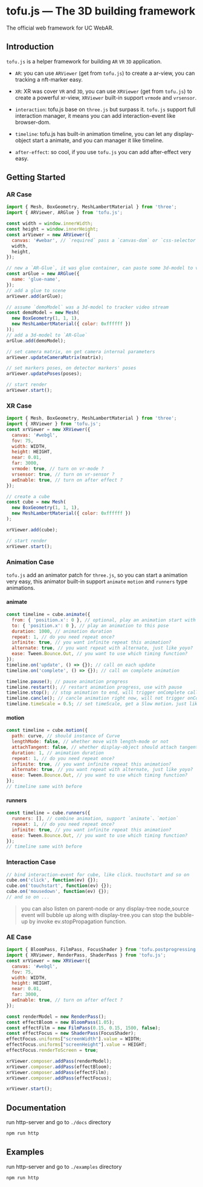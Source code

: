tofu.js — The 3D building framework
=============

The official web framework for UC WebAR.

## Introduction

`tofu.js` is a helper framework for building `AR` `VR` `3D` application.

- `AR`: you can use `ARViewer` (get from `tofu.js`) to create a ar-view, you can tracking a nft-marker easy.

- `XR`: XR was cover `VR` and `3D`, you can use `XRViewer` (get from `tofu.js`) to create a powerful xr-view, `XRViewer` built-in support `vrmode` and `vrsensor`.

- `interaction`: tofu.js base on `three.js` but surpass it. `tofu.js` support full interaction manager, it means you can add interaction-event like browser-dom. 

- `timeline`: tofu.js has built-in animation timeline, you can let any display-object start a animate, and you can manager it like timeline.

- `after-effect`: so cool, if you use `tofu.js` you can add after-effect very easy.

## Getting Started

### AR Case
```javascript
import { Mesh, BoxGeometry, MeshLambertMaterial } from 'three';
import { ARViewer, ARGlue } from 'tofu.js';

const width = window.innerWidth;
const height = window.innerHeight;
const arViewer = new ARViewer({
  canvas: '#webar', // `required` pass a `canvas-dom` or `css-selector`
  width,
  height,
});

// new a `AR-Glue`, it was glue container, can paste some 3d-model to video stream
const arGlue = new ARGlue({
  name: 'glue-name',
});
// add a glue to scene
arViewer.add(arGlue);

// assume `demoModel` was a 3d-model to tracker video stream
const demoModel = new Mesh(
  new BoxGeometry(1, 1, 1),
  new MeshLambertMaterial({ color: 0xffffff })
));
// add a 3d-model to `AR-Glue`
arGlue.add(demoModel);

// set camera matrix, on get camera internal parameters
arViewer.updateCameraMatrix(matrix);

// set markers poses, on detector markers' poses
arViewer.updatePoses(poses);

// start render
arViewer.start();
```

### XR Case
```javascript
import { Mesh, BoxGeometry, MeshLambertMaterial } from 'three';
import { XRViewer } from 'tofu.js';
const xrViewer = new XRViewer({
  canvas: '#webgl',
  fov: 75,
  width: WIDTH,
  height: HEIGHT,
  near: 0.01,
  far: 3000,
  vrmode: true, // turn on vr-mode ?
  vrsensor: true, // turn on vr-sensor ?
  aeEnable: true, // turn on after effect ?
});

// create a cube
const cube = new Mesh(
  new BoxGeometry(1, 1, 1),
  new MeshLambertMaterial({ color: 0xffffff })
);

xrViewer.add(cube);

// start render
xrViewer.start();
```

### Animation Case

`tofu.js` add an animator patch for `three.js`, so you can start a animation very easy, this animator built-in support `animate` `motion` and `runners` type animations.

#### animate
```javascript
const timeline = cube.animate({
  from: { 'position.x': 0 }, // optional, play an animation start with this pose
  to: { 'position.x': 0 }, // play an animation to this pose
  duration: 1000, // animation duration
  repeat: 1, // do you need repeat once?
  infinite: true, // you want infinite repeat this animation?
  alternate: true, // you want repeat with alternate, just like yoyo?
  ease: Tween.Bounce.Out, // you want to use which timing function?
});
timeline.on('update', () => {}); // call on each update
timeline.on('complete', () => {}); // call on complete animation

timeline.pause(); // pause animation progress
timeline.restart(); // restart animation progress, use with pause
timeline.stop(); // stop animation to end, will trigger onComplete callback
timeline.cancle(); // cancle animation right now, will not trigger onComplete callback
timeline.timeScale = 0.5; // set timeScale, get a Slow motion，just like speed * 0.5
```

#### motion
```javascript
const timeline = cube.motion({
  path: curve, // should instance of Curve
  lengthMode: false, // whether move with length-mode or not
  attachTangent: false, // whether display-object should attach tangent or not
  duration: 1, // animation duration
  repeat: 1, // do you need repeat once?
  infinite: true, // you want infinite repeat this animation?
  alternate: true, // you want repeat with alternate, just like yoyo?
  ease: Tween.Bounce.Out, // you want to use which timing function?
});
// timeline same with before
```

#### runners
```javascript
const timeline = cube.runners({
  runners: [], // combine animation, support `animate`、`motion`
  repeat: 1, // do you need repeat once?
  infinite: true, // you want infinite repeat this animation?
  ease: Tween.Bounce.Out, // you want to use which timing function?
});
// timeline same with before
```

### Interaction Case

```javascript
// bind interaction-event for cube, like click、touchstart and so on
cube.on('click', function(ev) {});
cube.on('touchstart', function(ev) {});
cube.on('mousedown', function(ev) {});
// and so on ...
```
> you can also listen on parent-node or any display-tree node,source event will bubble up along with display-tree.you can stop the bubble-up by invoke ev.stopPropagation function.

### AE Case
```javascript
import { BloomPass, FilmPass, FocusShader } from 'tofu.postprogressing.js';
import { XRViewer, RenderPass, ShaderPass } from 'tofu.js';
const xrViewer = new XRViewer({
  canvas: '#webgl',
  fov: 75,
  width: WIDTH,
  height: HEIGHT,
  near: 0.01,
  far: 3000,
  aeEnable: true, // turn on after effect ?
});

const renderModel = new RenderPass();
const effectBloom = new BloomPass(1.05);
const effectFilm = new FilmPass(0.15, 0.15, 1500, false);
const effectFocus = new ShaderPass(FocusShader);
effectFocus.uniforms["screenWidth"].value = WIDTH;
effectFocus.uniforms["screenHeight"].value = HEIGHT;
effectFocus.renderToScreen = true;

xrViewer.composer.addPass(renderModel);
xrViewer.composer.addPass(effectBloom);
xrViewer.composer.addPass(effectFilm);
xrViewer.composer.addPass(effectFocus);

xrViewer.start();
```

## Documentation

run http-server and go to `./docs` directory
```sh
npm run http
```

## Examples

run http-server and go to `./examples` directory
```sh
npm run http
```
